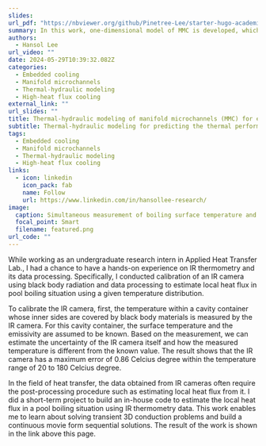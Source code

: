 ```yaml
---
slides:
url_pdf: "https://nbviewer.org/github/Pinetree-Lee/starter-hugo-academic/blob/main/assets/media/pdfs/IR_measurement_data_processing.pdf"
summary: In this work, one-dimensional model of MMC is developed, which enables accurate prediction of thermal performance and the flow non-uniformity
authors:
  - Hansol Lee
url_video: ""
date: 2024-05-29T10:39:32.082Z
categories:
  - Embedded cooling
  - Manifold microchannels
  - Thermal-hydraulic modeling
  - High-heat flux cooling
external_link: ""
url_slides: ""
title: Thermal-hydraulic modeling of manifold microchannels (MMC) for embedded cooling
subtitle: Thermal-hydraulic modeling for predicting the thermal performance and the flow non-uniformity of MMC
tags:
  - Embedded cooling
  - Manifold microchannels
  - Thermal-hydraulic modeling
  - High-heat flux cooling
links:
  - icon: linkedin
    icon_pack: fab
    name: Follow
    url: https://www.linkedin.com/in/hansollee-research/
image:
  caption: Simultaneous measurement of boiling surface temperature and heat flux
  focal_point: Smart
  filename: featured.png
url_code: ""
---
```

W﻿hile working as an undergraduate research intern in Applied Heat Transfer Lab., I had a chance to have a hands-on experience on IR thermometry and its data processing. Specifically, I conducted calibration of an IR camera using black body radiation and data processing to estimate local heat flux in pool boiling situation using a given temperature distribution.

To calibrate the IR camera, first, the temperature within a cavity container whose inner sides are covered by black body materials is measured by the IR camera. For this cavity container, the surface temperature and the emissivity are assumed to be known. Based on the measurement, we can estimate the uncertainty of the IR camera itself and how the measured temperature is different from the known value. The result shows that the IR camera has a maximum error of 0.86 Celcius degree within the temperature range of 20 to 180 Celcius degree.

In the field of heat transfer, the data obtained from IR cameras often require the post-processing procedure such as estimating local heat flux from it. I did a short-term project to build an in-house code to estimate the local heat flux in a pool boiling situation using IR thermometry data. This work enables me to learn about solving transient 3D conduction problems and build a continuous movie form sequential solutions. The result of the work is shown in the link above this page.

